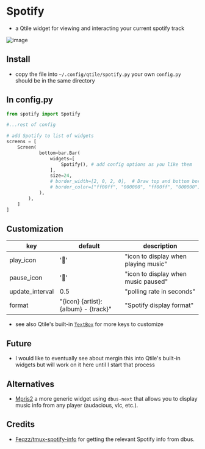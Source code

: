 # Spotify
- a Qtile widget for viewing and interacting your current spotify track

![image](https://user-images.githubusercontent.com/45215137/160912874-9f6ebaa4-5b9a-4fda-9fcb-ecc7d04123a9.png)

## Install

- copy the file into `~/.config/qtile/spotify.py` your own `config.py` should be in the same directory

## In config.py

```python
from spotify import Spotify

#...rest of config

# add Spotify to list of widgets
screens = [
    Screen(
            bottom=bar.Bar(
                widgets=[
                    Spotify(), # add config options as you like them
                ],
                size=24,
                # border_width=[2, 0, 2, 0],  # Draw top and bottom borders
                # border_color=["ff00ff", "000000", "ff00ff", "000000"]  # Borders are magenta
            ),
        ),
    ]
]
```

## Customization

| key | default | description |
|-----|---------|-------------|
|play_icon| ''| "icon to display when playing music"|
|pause_icon| ''| "icon to display when music paused"|
|update_interval| 0.5| "polling rate in seconds"|
|format| "{icon} {artist}:{album} - {track}"| "Spotify display format"|

- see also Qtile's built-in [`TextBox`](https://docs.qtile.org/en/stable/manual/ref/widgets.html#libqtile.widget.TextBox) for more keys to customize

## Future
- I would like to eventually see about mergin this into Qtile's built-in widgets but will work on it here until I start that process

## Alternatives

- [Mpris2](https://docs.qtile.org/en/stable/manual/ref/widgets.html#libqtile.widget.Mpris2) a more generic widget using `dbus-next`
that allows you to display music info from any player (audacious, vlc, etc.).

## Credits

- [Feqzz/tmux-spotify-info](https://github.com/Feqzz/tmux-spotify-info/blob/master/scripts/get_current_song.sh) for getting the relevant Spotify info from dbus.
